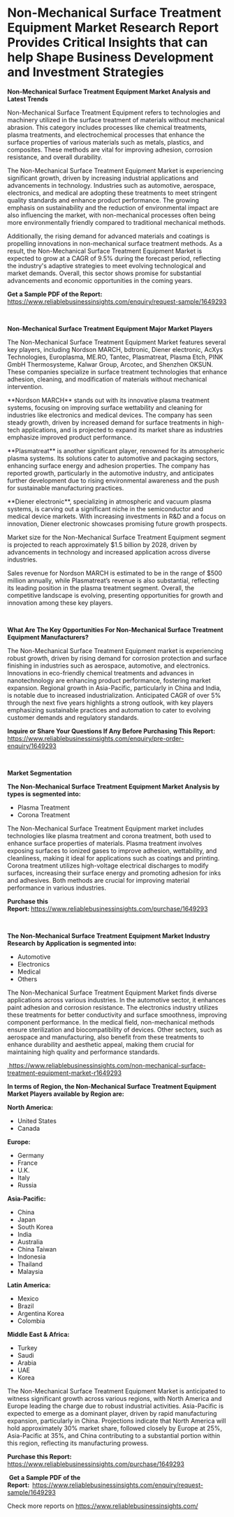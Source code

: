 <p><h1>Non-Mechanical Surface Treatment Equipment Market Research Report Provides Critical Insights that can help Shape Business Development and Investment Strategies</h1></p><p><strong>Non-Mechanical Surface Treatment Equipment Market Analysis and Latest Trends</strong></p>
<p><p>Non-Mechanical Surface Treatment Equipment refers to technologies and machinery utilized in the surface treatment of materials without mechanical abrasion. This category includes processes like chemical treatments, plasma treatments, and electrochemical processes that enhance the surface properties of various materials such as metals, plastics, and composites. These methods are vital for improving adhesion, corrosion resistance, and overall durability.</p><p>The Non-Mechanical Surface Treatment Equipment Market is experiencing significant growth, driven by increasing industrial applications and advancements in technology. Industries such as automotive, aerospace, electronics, and medical are adopting these treatments to meet stringent quality standards and enhance product performance. The growing emphasis on sustainability and the reduction of environmental impact are also influencing the market, with non-mechanical processes often being more environmentally friendly compared to traditional mechanical methods.</p><p>Additionally, the rising demand for advanced materials and coatings is propelling innovations in non-mechanical surface treatment methods. As a result, the Non-Mechanical Surface Treatment Equipment Market is expected to grow at a CAGR of 9.5% during the forecast period, reflecting the industry's adaptive strategies to meet evolving technological and market demands. Overall, this sector shows promise for substantial advancements and economic opportunities in the coming years.</p></p>
<p><strong>Get a Sample PDF of the Report:&nbsp;</strong> <a href="https://www.reliablebusinessinsights.com/enquiry/request-sample/1649293?utm_campaign=3107&utm_medium=2&utm_source=Github&utm_content=ia&utm_term=26032025&utm_id=non-mechanical-surface-treatment-equipment">https://www.reliablebusinessinsights.com/enquiry/request-sample/1649293</a></p>
<p>&nbsp;</p>
<p><strong>Non-Mechanical Surface Treatment Equipment Major Market Players</strong></p>
<p><p>The Non-Mechanical Surface Treatment Equipment Market features several key players, including Nordson MARCH, bdtronic, Diener electronic, AcXys Technologies, Europlasma, ME.RO, Tantec, Plasmatreat, Plasma Etch, PINK GmbH Thermosysteme, Kalwar Group, Arcotec, and Shenzhen OKSUN. These companies specialize in surface treatment technologies that enhance adhesion, cleaning, and modification of materials without mechanical intervention.</p><p>**Nordson MARCH** stands out with its innovative plasma treatment systems, focusing on improving surface wettability and cleaning for industries like electronics and medical devices. The company has seen steady growth, driven by increased demand for surface treatments in high-tech applications, and is projected to expand its market share as industries emphasize improved product performance.</p><p>**Plasmatreat** is another significant player, renowned for its atmospheric plasma systems. Its solutions cater to automotive and packaging sectors, enhancing surface energy and adhesion properties. The company has reported growth, particularly in the automotive industry, and anticipates further development due to rising environmental awareness and the push for sustainable manufacturing practices.</p><p>**Diener electronic**, specializing in atmospheric and vacuum plasma systems, is carving out a significant niche in the semiconductor and medical device markets. With increasing investments in R&D and a focus on innovation, Diener electronic showcases promising future growth prospects.</p><p>Market size for the Non-Mechanical Surface Treatment Equipment segment is projected to reach approximately $1.5 billion by 2028, driven by advancements in technology and increased application across diverse industries.</p><p>Sales revenue for Nordson MARCH is estimated to be in the range of $500 million annually, while Plasmatreat’s revenue is also substantial, reflecting its leading position in the plasma treatment segment. Overall, the competitive landscape is evolving, presenting opportunities for growth and innovation among these key players.</p></p>
<p>&nbsp;</p>
<p><strong>What Are The Key Opportunities For Non-Mechanical Surface Treatment Equipment Manufacturers?</strong></p>
<p><p>The Non-Mechanical Surface Treatment Equipment market is experiencing robust growth, driven by rising demand for corrosion protection and surface finishing in industries such as aerospace, automotive, and electronics. Innovations in eco-friendly chemical treatments and advances in nanotechnology are enhancing product performance, fostering market expansion. Regional growth in Asia-Pacific, particularly in China and India, is notable due to increased industrialization. Anticipated CAGR of over 5% through the next five years highlights a strong outlook, with key players emphasizing sustainable practices and automation to cater to evolving customer demands and regulatory standards.</p></p>
<p><strong>Inquire or Share Your Questions If Any Before Purchasing This Report:</strong> <a href="https://www.reliablebusinessinsights.com/enquiry/pre-order-enquiry/1649293?utm_campaign=3107&utm_medium=2&utm_source=Github&utm_content=ia&utm_term=26032025&utm_id=non-mechanical-surface-treatment-equipment">https://www.reliablebusinessinsights.com/enquiry/pre-order-enquiry/1649293</a></p>
<p>&nbsp;</p>
<p><strong>Market Segmentation</strong></p>
<p><strong>The Non-Mechanical Surface Treatment Equipment Market Analysis by types is segmented into:</strong></p>
<p><ul><li>Plasma Treatment</li><li>Corona Treatment</li></ul></p>
<p><p>The Non-Mechanical Surface Treatment Equipment market includes technologies like plasma treatment and corona treatment, both used to enhance surface properties of materials. Plasma treatment involves exposing surfaces to ionized gases to improve adhesion, wettability, and cleanliness, making it ideal for applications such as coatings and printing. Corona treatment utilizes high-voltage electrical discharges to modify surfaces, increasing their surface energy and promoting adhesion for inks and adhesives. Both methods are crucial for improving material performance in various industries.</p></p>
<p><strong>Purchase this Report:&nbsp;</strong><a href="https://www.reliablebusinessinsights.com/purchase/1649293?utm_campaign=3107&utm_medium=2&utm_source=Github&utm_content=ia&utm_term=26032025&utm_id=non-mechanical-surface-treatment-equipment">https://www.reliablebusinessinsights.com/purchase/1649293</a></p>
<p>&nbsp;</p>
<p><strong>The Non-Mechanical Surface Treatment Equipment Market Industry Research by Application is segmented into:</strong></p>
<p><ul><li>Automotive</li><li>Electronics</li><li>Medical</li><li>Others</li></ul></p>
<p><p>The Non-Mechanical Surface Treatment Equipment Market finds diverse applications across various industries. In the automotive sector, it enhances paint adhesion and corrosion resistance. The electronics industry utilizes these treatments for better conductivity and surface smoothness, improving component performance. In the medical field, non-mechanical methods ensure sterilization and biocompatibility of devices. Other sectors, such as aerospace and manufacturing, also benefit from these treatments to enhance durability and aesthetic appeal, making them crucial for maintaining high quality and performance standards.</p></p>
<p><a href="https://www.reliablebusinessinsights.com/non-mechanical-surface-treatment-equipment-market-r1649293?utm_campaign=3107&utm_medium=2&utm_source=Github&utm_content=ia&utm_term=26032025&utm_id=non-mechanical-surface-treatment-equipment">&nbsp;https://www.reliablebusinessinsights.com/non-mechanical-surface-treatment-equipment-market-r1649293</a></p>
<p><strong>In terms of Region, the Non-Mechanical Surface Treatment Equipment Market Players available by Region are:</strong></p>
<p>
    <p> <strong> North America: </strong>
        <ul>
            <li>United States</li>
            <li>Canada</li>
        </ul>
        </p> 
    <p> <strong> Europe: </strong>
        <ul>
            <li>Germany</li>
            <li>France</li>
            <li>U.K.</li>
            <li>Italy</li>
            <li>Russia</li>
        </ul>
        </p> 
    <p> <strong> Asia-Pacific: </strong>
        <ul>
            <li>China</li>
            <li>Japan</li>
            <li>South Korea</li>
            <li>India</li>
            <li>Australia</li>
            <li>China Taiwan</li>
            <li>Indonesia</li>
            <li>Thailand</li>
            <li>Malaysia</li>
        </ul>
        </p> 
    <p> <strong> Latin America: </strong>
        <ul>
            <li>Mexico</li>
            <li>Brazil</li>
            <li>Argentina Korea</li>
            <li>Colombia</li>
        </ul>
        </p> 
    <p> <strong> Middle East & Africa: </strong>
        <ul>
            <li>Turkey</li>
            <li>Saudi</li>
            <li>Arabia</li>
            <li>UAE</li>
            <li>Korea</li>
        </ul>
    </p>
    </p>
<p><p>The Non-Mechanical Surface Treatment Equipment Market is anticipated to witness significant growth across various regions, with North America and Europe leading the charge due to robust industrial activities. Asia-Pacific is expected to emerge as a dominant player, driven by rapid manufacturing expansion, particularly in China. Projections indicate that North America will hold approximately 30% market share, followed closely by Europe at 25%, Asia-Pacific at 35%, and China contributing to a substantial portion within this region, reflecting its manufacturing prowess.</p></p>
<p><strong>Purchase this Report: </strong><a href="https://www.reliablebusinessinsights.com/purchase/1649293?utm_campaign=3107&utm_medium=2&utm_source=Github&utm_content=ia&utm_term=26032025&utm_id=non-mechanical-surface-treatment-equipment">https://www.reliablebusinessinsights.com/purchase/1649293</a></p>
<p>&nbsp;<strong>Get a Sample PDF of the Report:&nbsp;&nbsp;</strong><a href="https://www.reliablebusinessinsights.com/enquiry/request-sample/1649293?utm_campaign=3107&utm_medium=2&utm_source=Github&utm_content=ia&utm_term=26032025&utm_id=non-mechanical-surface-treatment-equipment">https://www.reliablebusinessinsights.com/enquiry/request-sample/1649293</a></p>
<p><strong></strong></p>
<p>Check more reports on <a href="https://www.reliablebusinessinsights.com/?utm_campaign=3107&utm_medium=2&utm_source=Github&utm_content=ia&utm_term=26032025&utm_id=non-mechanical-surface-treatment-equipment">https://www.reliablebusinessinsights.com/</a></p>